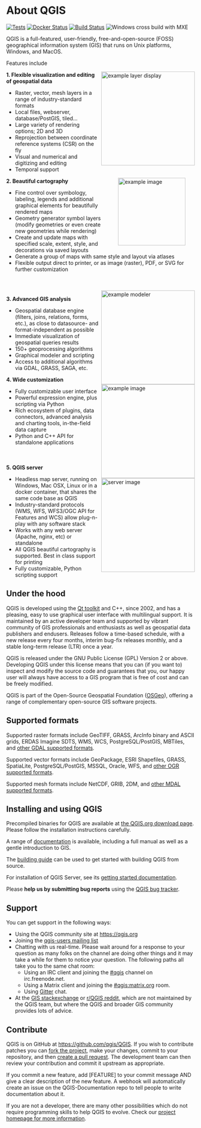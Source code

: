 # About QGIS

[![Tests](https://github.com/qgis/QGIS/workflows/QGIS%20tests/badge.svg)](https://github.com/qgis/QGIS/actions?query=workflow%3A%22QGIS+tests%22)
[![Docker Status](https://img.shields.io/docker/automated/qgis/qgis.svg)](https://hub.docker.com/r/qgis/qgis/tags)
[![Build Status](https://dev.azure.com/qgis/QGIS/_apis/build/status/qgis.QGIS?branchName=master)](https://dev.azure.com/qgis/QGIS/_build/latest?definitionId=1&branchName=master)
![Windows cross build with MXE](https://github.com/qgis/QGIS/workflows/Windows%20cross%20build%20with%20MXE/badge.svg)

QGIS is a full-featured, user-friendly, free-and-open-source (FOSS) geographical 
information system (GIS) that runs on Unix platforms, Windows, and MacOS.

Features include

<img align="right" src="https://www.qgis.org/en/_images/qgisdesktopscreenshot.jpg" width="250" alt="example layer display"><div style="min-height:240;">

**1. Flexible visualization and editing of geospatial data**
* Raster, vector, mesh layers in a range of industry-standard formats
* Local files, webserver, database/PostGIS, tiled...
* Large variety of rendering options; 2D and 3D
* Reprojection between coordinate reference systems (CSR) on the fly
* Visual and numerical and digitizing and editing
* Temporal support

</div><img align="right" src="https://live.staticflickr.com/65535/50870685936_e1ae8c29bd_k.jpg" width="180" height="180" style="margin:0 25px 0 25px;" alt="example image"><div style="min-height:300;">
<!-- Having trouble clipping the image, and also the div min-height seems to be ignored by github --> 
  
**2. Beautiful cartography**
* Fine control over symbology, labeling, legends and additional graphical elements for beautifully rendered maps
* Geometry generator symbol layers (modify geometries or even create new geometries while rendering)
* Create and update maps with specified scale, extent, style, and decorations via saved layouts
* Generate a group of maps with same style and layout via atlases
* Flexible output direct to printer, or as image (raster), PDF, or SVG for further customization 

</div><img align="right" src="https://docs.qgis.org/3.16/en/_images/models_model.png" width="250" alt="example modeler"><div style="min-height:180;">

**3. Advanced GIS analysis**
* Geospatial database engine (filters, joins, relations, forms, etc.), as close to datasource- and format-independent as possible 
* Immediate visualization of geospatial queries results
* 150+ geoprocessing algorithms
* Graphical modeler and scripting
* Access to additional algorithms via GDAL, GRASS, SAGA, etc.

</div><img align="right" src="https://docs.qgis.org/3.16/en/_images/python_console_editor.png" width="250" alt="example image"><div style="min-height:220;">

**4. Wide customization**
* Fully customizable user interface
* Powerful expression engine, plus scripting via Python
* Rich ecosystem of plugins, data connectors, advanced analysis and charting tools, in-the-field data capture
* Python and C++ API for standalone applications

</div><img align="right" src="https://docs.qgis.org/3.16/en/_images/server_wfs3_feature.png" width="250" alt="server image"><div style="min-height:160;">

**5. QGIS server**
* Headless map server, running on Windows, Mac OSX, Linux or in a docker container, that shares the same code base as QGIS
* Industry-standard protocols (WMS, WFS, WFS3/OGC API for Features and WCS) allow plug-n-play with any software stack
* Works with any web server (Apache, nginx, etc) or standalone
* All QGIS beautiful cartography is supported. Best in class support for printing
* Fully customizable, Python scripting support

</div>

## Under the hood

QGIS is developed using the [Qt toolkit](https://qt.io) and C++, since 2002, and has a pleasing, easy to use graphical
user interface with multilingual support. It is maintained by an active developer team and supported by vibrant 
community of GIS professionals and enthusiasts as well as geospatial data publishers and endusers. Releases follow 
a time-based schedule, with a new release every four months, interim bug-fix releases monthly, and a stable long-term release (LTR) once a year.

QGIS is released under the GNU Public License (GPL) Version 2 or above.
Developing QGIS under this license means that you can (if you want to) inspect
and modify the source code and guarantees that you, our happy user will always
have access to a GIS program that is free of cost and can be freely
modified.

QGIS is part of the Open-Source Geospatial Foundation ([OSGeo](https://www.osgeo.org/)), offering a range of complementary open-source GIS software projects.

## Supported formats

Supported raster formats include GeoTIFF, GRASS, ArcInfo binary and ASCII grids, ERDAS Imagine SDTS, WMS, WCS, PostgreSQL/PostGIS, MBTiles, and [other GDAL supported formats](https://gdal.org/drivers/raster/index.html).

Supported vector formats include GeoPackage, ESRI Shapefiles, GRASS, SpatiaLite, PostgreSQL/PostGIS, MSSQL, Oracle, WFS, and [other OGR supported formats](http://www.gdal.org/ogr_formats.html).

Supported mesh formats include NetCDF, GRIB, 2DM, and [other MDAL supported formats](https://github.com/lutraconsulting/MDAL#supported-formats).

## Installing and using QGIS

Precompiled binaries for QGIS are available at [the QGIS.org download page](https://www.qgis.org/en/site/forusers/download.html).
Please follow the installation instructions carefully.

A range of 
[documentation](https://qgis.org/en/docs/index.html) is available, including a full manual as well as a gentle introduction to GIS.

The [building guide](INSTALL.md) can be used to get started with building QGIS from source.

For installation of QGIS Server, see its [getting started documentation](https://docs.qgis.org/testing/en/docs/server_manual/getting_started.html).

Please **help us by submitting bug reports** using the [QGIS bug tracker](https://github.com/qgis/QGIS/issues/).

## Support
You can get support in the following ways:

 -  Using the QGIS community site at https://qgis.org
 -  Joining the [qgis-users mailing list](https://lists.osgeo.org/mailman/listinfo/qgis-user)
 -  Chatting with us real-time.
    Please wait around for a response to your question as many folks
    on the channel are doing other things and it may take a while for
    them to notice your question.
    The following paths all take you to the same chat room:
     - Using an IRC client and joining the [#qgis](http://webchat.freenode.net/?channels=#qgis) channel on irc.freenode.net.
     - Using a Matrix client and joining the [#qgis:matrix.org](http://matrix.to/#/#qgis:matrix.org) room.
     - Using [Gitter](https://gitter.im/qgis/QGIS?utm_source=badge&utm_medium=badge&utm_campaign=pr-badge&utm_content=badge) chat.
 - At the [GIS stackexchange](https://gis.stackexchange.com/) or [r/QGIS reddit](https://www.reddit.com/r/QGIS/), which are not maintained by the QGIS team, but where the QGIS and broader GIS community provides lots of advice.

## Contribute

QGIS is on GitHub at https://github.com/qgis/QGIS. If you wish to contribute
patches you can [fork the project](https://help.github.com/forking/), make your changes, commit to your
repository, and then [create a pull request](https://help.github.com/articles/creating-a-pull-request-from-a-fork/). The development team can then review your contribution and commit it upstream as appropriate.

If you commit a new feature, add [FEATURE] to your commit message AND give a clear description of the new feature. A webhook will automatically create an issue on the QGIS-Documentation repo to tell people to write documentation about it.

If you are not a developer, there are many other possibilities which do not require programming skills to help QGIS to evolve. Check our [project homepage for more information](http://qgis.org/en/site/getinvolved/index.html).

